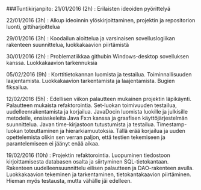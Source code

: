 ###Tuntikirjanpito:
21/01/2016 (2h) : Erilaisten ideoiden pyörittelyä

22/01/2016 (3h) : Alkup ideoinnin ylöskirjoittaminen, projektin ja repositorion luonti, gittiharjoittelua

29/01/2016 (3h) : Koodailun aloittelua ja varsinaisen sovelluslogiikan rakenteen suunnittelua, luokkakaavion piirtämistä

30/01/2016 (2h) : Problematiikkaa githubin Windows-desktop sovelluksen kanssa. Luokkakaavion tarkennuksia

05/02/2016 (9h) : Korttitietokannan luomista ja testailua. Toiminnallisuuden laajentamista. Luokkakaavion tarkentamista ja laajentamista.                   Bugien fiksailua.

12/02/2016 (5h) : Edellisen viikon palautteen mukainen projektin läpikäynti. Palautteen mukaista refaktorointia. Set-luokan toimivuuden testailua, uudelleenrakentamista ja korjailua. JavaDocin luomista luokille ja julkisille metodeile, ensiaskeleita Java Fx:n kanssa ja graafisen käyttöjärjestelmän suunnittelua. Javan time-kirjastoon tutustumista ja testailua. Timestamp-luokan toteuttaminen ja hierarkiamuutoksia. Tällä erää korjailua ja uuden opettelemista olikin sen verran paljon, että testien tekemiseen ja parantelemiseen ei jäänyt enää aikaa.

19/02/2016 (10h) : Projektin refaktorointia. Luopuminen tiedostoon kirjoittamisesta databasen osalta ja siirtyminen SQL-tietokantaan. Rakenteen uudelleensuunnittelu eilisen palautteen ja DAO-rakenteen avulla. Luokkakaavion tekeminen ja tarkentaminen, tietokantakaavion piirtäminen. Hieman myös testausta, mutta vähälle jäi edelleen.


